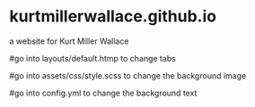 # kurtmillerwallace.github.io
a website for Kurt Miller Wallace


#go into layouts/default.htmp to change tabs

#go into assets/css/style.scss to change the background image

#go into config.yml to change the background text
